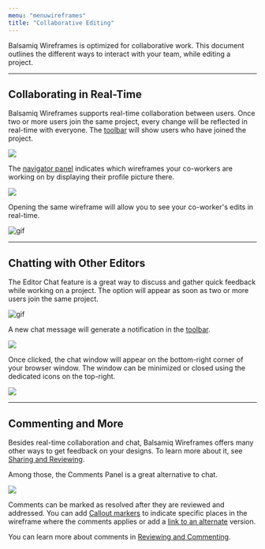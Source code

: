 ```yaml
---
menu: "menuwireframes"
title: "Collaborative Editing"
---
```


Balsamiq Wireframes is optimized for collaborative work. This document outlines the different ways to interact with your team, while editing a project.

---

## Collaborating in Real-Time

Balsamiq Wireframes supports real-time collaboration between users. Once two or more users join the same project, every change will be reflected in real-time with everyone. The [toolbar](../overview/#the-toolbar) will show users who have joined the project.

![](//media.balsamiq.com/img/support/docs/cloud/rtc.png)

The [navigator panel](../overview/#the-navigator-panel) indicates which wireframes your co-workers are working on by displaying their profile picture there.

![](//media.balsamiq.com/img/support/docs/cloud/rtc-navigator.png)

Opening the same wireframe will allow you to see your co-worker's edits in real-time.

![gif](//media.balsamiq.com/img/support/docs/cloud/rtc-change.png)

---

## Chatting with Other Editors

The Editor Chat feature is a great way to discuss and gather quick feedback while working on a project. The option will appear as soon as two or more users join the same project.

![gif](//media.balsamiq.com/img/support/docs/cloud/chat-start.png)

A new chat message will generate a notification in the [toolbar](../overview/#the-toolbar).

![](//media.balsamiq.com/img/support/docs/cloud/chat-notification.png)

Once clicked, the chat window will appear on the bottom-right corner of your browser window. The window can be minimized or closed using the dedicated icons on the top-right.

![](//media.balsamiq.com/img/support/docs/cloud/chat-window.png)

---

## Commenting and More

Besides real-time collaboration and chat, Balsamiq Wireframes offers many other ways to get feedback on your designs. To learn more about it, see [Sharing and Reviewing](../sharing).

Among those, the Comments Panel is a great alternative to chat.

![](//media.balsamiq.com/img/support/docs/bw/comments-panel.png)

Comments can be marked as resolved after they are reviewed and addressed. You can add [Callout markers](../sharing/#callouts) to indicate specific places in the wireframe where the comments applies or add a [link to an alternate](../sharing/#linking-to-an-alternate-version) version.

You can learn more about comments in [Reviewing and Commenting](../sharing/#reviewing-and-commenting).
